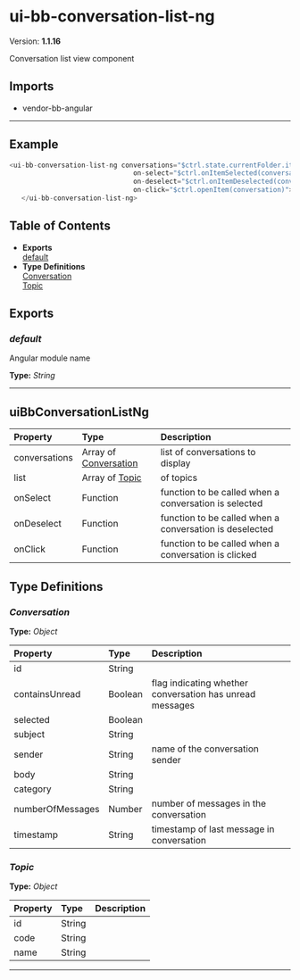 # ui-bb-conversation-list-ng


Version: **1.1.16**

Conversation list view component

## Imports

* vendor-bb-angular

---

## Example

```javascript
<ui-bb-conversation-list-ng conversations="$ctrl.state.currentFolder.items"
                               on-select="$ctrl.onItemSelected(conversation)"
                               on-deselect="$ctrl.onItemDeselected(conversation)"
                               on-click="$ctrl.openItem(conversation)">
   </ui-bb-conversation-list-ng>
```

## Table of Contents
- **Exports**<br/>    <a href="#default">default</a><br/>
- **Type Definitions**<br/>    <a href="#Conversation">Conversation</a><br/>    <a href="#Topic">Topic</a><br/>

## Exports

### <a name="default"></a>*default*

Angular module name

**Type:** *String*


---

## uiBbConversationListNg


| Property | Type | Description |
| :-- | :-- | :-- |
| conversations | Array of [Conversation](#Conversation) | list of conversations to display |
| list | Array of [Topic](#Topic) | of topics |
| onSelect | Function | function to be called when a conversation is selected |
| onDeselect | Function | function to be called when a conversation is deselected |
| onClick | Function | function to be called when a conversation is clicked |

## Type Definitions


### <a name="Conversation"></a>*Conversation*


**Type:** *Object*


| Property | Type | Description |
| :-- | :-- | :-- |
| id | String |  |
| containsUnread | Boolean | flag indicating whether conversation has unread messages |
| selected | Boolean |  |
| subject | String |  |
| sender | String | name of the conversation sender |
| body | String |  |
| category | String |  |
| numberOfMessages | Number | number of messages in the conversation |
| timestamp | String | timestamp of last message in conversation |

### <a name="Topic"></a>*Topic*


**Type:** *Object*


| Property | Type | Description |
| :-- | :-- | :-- |
| id | String |  |
| code | String |  |
| name | String |  |

---
